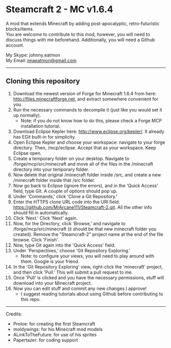 Steamcraft 2 - MC v1.6.4
========================

A mod that extends Minecraft by adding post-apocalyptic, retro-futuristic blocks/items. <br/>
You are welcome to contribute to this mod, however, you will need to discuss things with me beforehand.
Additionally, you will need a Github account.

My Skype: johnny.eatmon <br/>
My Email: jmaeatmon@gmail.com

<hr/>

Cloning this repository
-----------------------

1. Download the newest version of Forge for Minecraft 1.6.4 from here: <http://files.minecraftforge.net>, and extract somewhere convenient for you.
2. Run the necessary commands to decompile it (just like you would set it up normally).
    - Note: if you do not know how to do this, please check a Forge MCP installation tutorial.
3. Download Eclipse Kepler here: <http://www.eclipse.org/kepler/>. It already has EGit built-in for simplicity. 
4. Open Eclipse Kepler and choose your workspace: navigate to your forge directory. Then, /mcp/eclipse. Accept that as your workspace. Keep Eclipse open.
5. Create a temporary folder on your desktop. Navigate to /forge/mcp/src/minecraft and move all of the files in the /minecraft directory into your temporary folder.
6. Now delete that original /minecraft folder inside /src, and create a new /minecraft folder inside that /src folder.
7. Now go back to Eclipse (ignore the errors), and in the 'Quick Access' field, type Git. A couple of options should pop up.
8. Under 'Commands,' click 'Clone a Git Repository.'
9. Enter the HTTPS clone URL code into the URI field: <https://github.com/MrArcane111/Steamcraft-2.git>. All the other info should fill in automatically.
10. Click 'Next.' Click 'Next' again.
11. Now, for the Directory, click 'Browse,' and navigate to /forge/mcp/src/minecraft (it should be that new minecraft folder you created). Remove the "Steamcraft-2" project name at the end of the file browse. Click 'Finish'.
12. Now, type Git again into the 'Quick Access' field. 
13. Under 'Perspectives,' choose 'Git Repository Exploring.'
    - Note: to configure your views, you will need to play around with them. Google is your friend.
14. In the 'Git Repository Exploring' view, right-click the 'minecraft' project, and then click 'Pull.' This will submit a pull request to me.
15. Once 'Pull' is clicked and you have the necessary permissions, stuff will download into your Minecraft project. 
16. Now you can edit stuff and commit any new changes I approve!
    - I suggest reading tutorials about using Github before contributing to this repo.
    
<hr/>

Credits: 
- Proloe: for creating the first Steamcraft
- moldywings: for his Minecraft mod models
- ALinkToTheFuture: for use of his sprites
- Papertazer: for coding support
